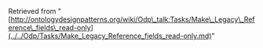 Retrieved from "[http://ontologydesignpatterns.org/wiki/Odp\_talk:Tasks/Make\_Legacy\_Reference\_fields\_read-only](../../Odp/Tasks/Make_Legacy_Reference_fields_read-only.md)"